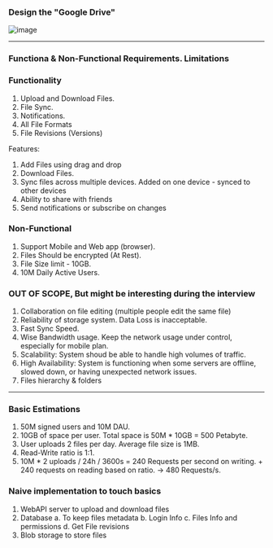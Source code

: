 ### Design the "Google Drive"
![image](https://github.com/user-attachments/assets/96442563-c9ee-4b35-973b-b972401e05aa)

---
### Functiona & Non-Functional Requirements. Limitations
### Functionality
1. Upload and Download Files.
2. File Sync.
3. Notifications.
4. All File Formats
5. File Revisions (Versions)

Features:
1. Add Files using drag and drop
2. Download Files.
3. Sync files across multiple devices. Added on one device - synced to other devices
4. Ability to share with friends
5. Send notifications or subscribe on changes

### Non-Functional
1. Support Mobile and Web app (browser).
2. Files Should be encrypted (At Rest).
3. File Size limit - 10GB.
4. 10M Daily Active Users.


### OUT OF SCOPE, But might be interesting during the interview
1. Collaboration on file editing (multiple people edit the same file)
2. Reliability of storage system. Data Loss is inacceptable.
3. Fast Sync Speed.
4. Wise Bandwidth usage. Keep the network usage under control, especially for mobile plan.
5. Scalability: System shoud be able to handle high volumes of traffic.
6. High Availability: System is functioning when some servers are offline, slowed down, or having unexpected network issues.
7. Files hierarchy & folders

---
### Basic Estimations

1. 50M signed users and 10M DAU.
2. 10GB of space per user. Total space is 50M * 10GB = 500 Petabyte.
3. User uploads 2 files per day. Average file size is 1MB.
4. Read-Write ratio is 1:1.
5. 10M * 2 uploads / 24h / 3600s = 240 Requests per second on writing. + 240 requests on reading based on ratio. -> 480 Requests/s.

### Naive implementation to touch basics

1. WebAPI server to upload and download files
2. Database
   a. To keep files metadata
   b. Login Info
   c. Files Info and permissions
   d. Get File revisions
4. Blob storage to store files


